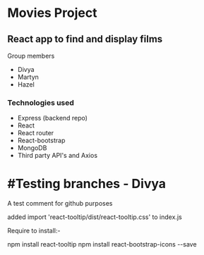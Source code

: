 # Movies Project

## React app to find and display films

Group members

- Divya
- Martyn
- Hazel

### Technologies used

- Express (backend repo)
- React
- React router
- React-bootstrap
- MongoDB
- Third party API's and Axios


#Testing branches - Divya
=======
A test comment for github purposes


added import 'react-tooltip/dist/react-tooltip.css' to index.js

Require to install:-

npm install react-tooltip
npm install react-bootstrap-icons --save

